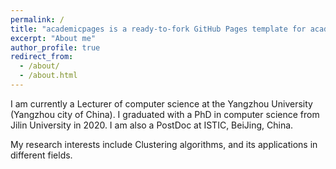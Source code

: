 ```yaml
---
permalink: /
title: "academicpages is a ready-to-fork GitHub Pages template for academic personal websites"
excerpt: "About me"
author_profile: true
redirect_from: 
  - /about/
  - /about.html
---
```


I am currently a Lecturer of computer science at the Yangzhou University (Yangzhou city of China). I graduated with a PhD in computer science from Jilin University in  2020. I am also a PostDoc at ISTIC, BeiJing, China. 

My research interests include Clustering algorithms, and its applications in different fields.


